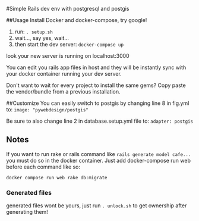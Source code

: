 #Simple Rails dev env with postgresql and postgis

##Usage
Install Docker and docker-compose, try google!

1. run:
`. setup.sh`
1. wait..., say yes, wait...
1. then start the dev server:
`docker-compose up`

look your new server is running on localhost:3000

You can edit you rails app files in host and they will be instantly sync with your docker container running your dev server.

Don't want to wait for every project to install the same gems? Copy paste the vendor/bundle from a previous installation.

##Customize
You can easily switch to postgis by changing line 8 in fig.yml to:
`image: "pywebdesign/postgis"`

Be sure to also change line 2 in database.setup.yml file to:
`adapter: postgis`

## Notes
If you want to run rake or rails command like `rails generate model cafe...` you must do so in the docker container. Just add docker-compose run web before each command like so:

`docker compose run web rake db:migrate`

### Generated files
generated files wont be yours, just run `. unlock.sh` to get ownership after generating them!
